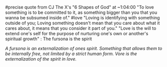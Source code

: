 #precise 
quote from CJ The X's "6 Shapes of God" at ~1:04:00 "To love something is to be committed to it, as something bigger than you that you wanna be subsumed inside of." #love 
"Loving is identifying with something outside of you; Loving something doesn't mean that you care about what it cares about, it means that you consider it part of you."
"Love is the will to extend one's self for the purpose of nurturing one's own or another's spiritual growth" : The fursona is the spirit

*A fursona is an externalization of ones spirit. Something that allows them to be internally free, not limited by a strict human form. Vore is the externalization of the spirit in love.*
